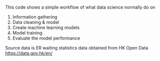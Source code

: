 This code shows a simple workflow of what data science normally do on 
1. Information gathering 
2. Data cleaning & model 
3. Create machine learning models 
4. Model training 
5. Evaluate the model performance 

Source data is ER waiting statistics data obtained from HK Open Data https://data.gov.hk/en/
